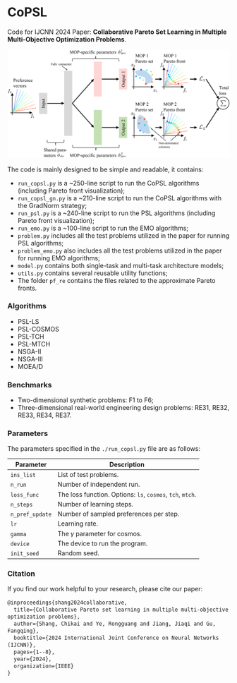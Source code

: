 # CoPSL

Code for IJCNN 2024 Paper: **Collaborative Pareto Set Learning in Multiple Multi-Objective Optimization Problems**.

![image](https://github.com/ckshang/CoPSL/blob/main/figs/CoPSL.png)

The code is mainly designed to be simple and readable, it contains:

- `run_copsl.py` is a ~250-line script to run the CoPSL algorithms (including Pareto front visualization);
- `run_copsl_gn.py` is a ~210-line script to run the CoPSL algorithms with the GradNorm strategy;
- `run_psl.py` is a ~240-line script to run the PSL algorithms (including Pareto front visualization);
- `run_emo.py` is a ~100-line script to run the EMO algorithms;
- `problem.py` includes all the test problems utilized in the paper for running PSL algorithms;
- `problem_emo.py` also includes all the test problems utilized in the paper for running EMO algorithms;
- `model.py` contains both single-task and multi-task architecture models;
- `utils.py` contains several reusable utility functions;
- The folder `pf_re` contains the files related to the approximate Pareto fronts.

### Algorithms

- PSL-LS
- PSL-COSMOS
- PSL-TCH
- PSL-MTCH
- NSGA-II
- NSGA-III
- MOEA/D

### Benchmarks

- Two-dimensional synthetic problems: F1 to F6;
- Three-dimensional real-world engineering design problems: RE31, RE32, RE33, RE34, RE37.

### Parameters

[//]: # (The following arguments to the `./run_copsl.py` file control the important parameters of the experiment.)
The parameters specified in the `./run_copsl.py` file are as follows:

| Parameter           | Description                                                |
|---------------------|------------------------------------------------------------|
| `ins_list`          | List of test problems.                                     |
| `n_run`             | Number of independent run.                                 |
| `loss_func`         | The loss function. Options: `ls`, `cosmos`, `tch`, `mtch`. |
| `n_steps`           | Number of learning steps.                                  |
| `n_pref_update`     | Number of sampled preferences per step.                    |
| `lr`                | Learning rate.                                             |
| `gamma`             | The $\gamma$ parameter for cosmos.                         |
| `device`            | The device to run the program.                             |
| `init_seed`         | Random seed.                                               |

### Citation

If you find our work helpful to your research, please cite our paper:
```
@inproceedings{shang2024collaborative,
  title={Collaborative Pareto set learning in multiple multi-objective optimization problems},
  author={Shang, Chikai and Ye, Rongguang and Jiang, Jiaqi and Gu, Fangqing},
  booktitle={2024 International Joint Conference on Neural Networks (IJCNN)},
  pages={1--8},
  year={2024},
  organization={IEEE}
}
```
